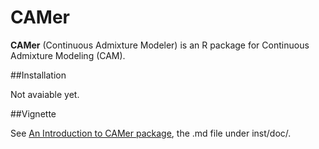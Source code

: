 # CAMer

**CAMer** (Continuous Admixture Modeler) is an R package for Continuous Admixture Modeling (CAM).

##Installation

Not avaiable yet.

##Vignette

See [An Introduction to CAMer package](https://github.com/david940408/CAMer/blob/master/inst/doc/intro.md), the .md file under inst/doc/.